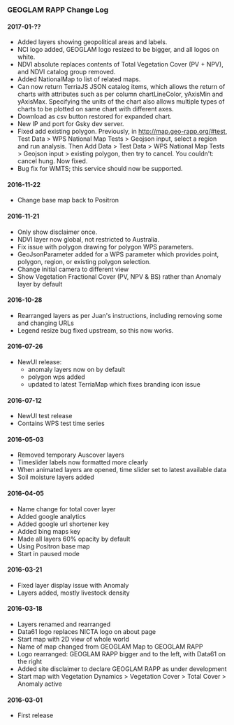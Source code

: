 ### GEOGLAM RAPP Change Log

#### 2017-01-??

* Added layers showing geopolitical areas and labels.
* NCI logo added, GEOGLAM logo resized to be bigger, and all logos on white.
* NDVI absolute replaces contents of Total Vegetation Cover (PV + NPV), and NDVI catalog group removed.
* Added NationalMap to list of related maps.
* Can now return TerriaJS JSON catalog items, which allows the return of charts with attributes such as per column chartLineColor, yAxisMin and yAxisMax. Specifying the units of the chart also allows multiple types of charts to be plotted on same chart with different axes.
* Download as csv button restored for expanded chart.
* New IP and port for Gsky dev server.
* Fixed add existing polygon. Previously, in http://map.geo-rapp.org/#test, Test Data > WPS National Map Tests > Geojson input, select a region and run analysis. Then Add Data > Test Data > WPS National Map Tests > Geojson input > existing polygon, then try to cancel. You couldn't: cancel hung. Now fixed.
* Bug fix for WMTS; this service should now be supported.

#### 2016-11-22

* Change base map back to Positron

#### 2016-11-21

* Only show disclaimer once.
* NDVI layer now global, not restricted to Australia.
* Fix issue with polygon drawing for polygon WPS parameters.
* GeoJsonParameter added for a WPS parameter which provides point, polygon, region, or existing polygon selection.
* Change initial camera to different view
* Show Vegetation Fractional Cover (PV, NPV & BS) rather than Anomaly layer by default

#### 2016-10-28

* Rearranged layers as per Juan's instructions, including removing some and changing URLs
* Legend resize bug fixed upstream, so this now works.

#### 2016-07-26

* NewUI release:
    * anomaly layers now on by default
    * polygon wps added
    * updated to latest TerriaMap which fixes branding icon issue

#### 2016-07-12

* NewUI test release
* Contains WPS test time series

#### 2016-05-03

* Removed temporary Auscover layers
* Timeslider labels now formatted more clearly
* When animated layers are opened, time slider set to latest available data
* Soil moisture layers added

#### 2016-04-05

* Name change for total cover layer
* Added google analytics
* Added google url shortener key
* Added bing maps key
* Made all layers 60% opacity by default
* Using Positron base map
* Start in paused mode

#### 2016-03-21

* Fixed layer display issue with Anomaly
* Layers added, mostly livestock density

#### 2016-03-18

* Layers renamed and rearranged
* Data61 logo replaces NICTA logo on about page
* Start map with 2D view of whole world
* Name of map changed from GEOGLAM Map to GEOGLAM RAPP
* Logo rearranged: GEOGLAM RAPP bigger and to the left, with Data61 on the right
* Added site disclaimer to declare GEOGLAM RAPP as under development
* Start map with Vegetation Dynamics > Vegetation Cover > Total Cover > Anomaly active

#### 2016-03-01

* First release



